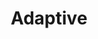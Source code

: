 ---
layout: default
layout_grid: true
title: Adaptive
keywords: adaptive
description: Create, Develop, Build & Distribute Apps As-A-Service. 
class: fa fa-industry
class_value:
project_slug: adaptive-arp-api-lib-java
project_type: Platform Library
project_tech: Java
project_quality:
project_release_extra: <a href="http://search.maven.org/#search%7Cga%7C1%7Ca%3A%22adaptive-arp-lib%22"><img src="http://i.4dp.me/maven-central/v/me.adaptive/adaptive-arp-lib.svg"</a>
project_version_extra:
project_devdependencies:
project_dependencies:
sitemap:
priority: 1.0
lastmod: 2015-10-27T11:07:00+01:00
---